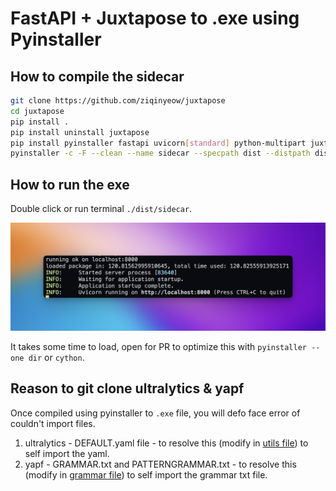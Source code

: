 # FastAPI + Juxtapose to .exe using Pyinstaller

## How to compile the sidecar

```bash
git clone https://github.com/ziqinyeow/juxtapose
cd juxtapose
pip install .
pip install uninstall juxtapose
pip install pyinstaller fastapi uvicorn[standard] python-multipart juxtematics
pyinstaller -c -F --clean --name sidecar --specpath dist --distpath dist examples/fastapi-pyinstaller/server.py
```

## How to run the exe

Double click or run terminal `./dist/sidecar`.

<div align="center">
  <p>
    <a align="center" href="" target="_blank">
      <img
        width="850"
        src="https://raw.githubusercontent.com/ziqinyeow/juxtapose/main/asset/fastapi-pyinstaller-demo.png"
      >
    </a>
  </p>
</div>

It takes some time to load, open for PR to optimize this with `pyinstaller --one dir` or `cython`.

## Reason to git clone ultralytics & yapf

Once compiled using pyinstaller to `.exe` file, you will defo face error of couldn't import files.

1. ultralytics - DEFAULT.yaml file - to resolve this (modify in [utils file](./ultralytics//utils/__init__.py)) to self import the yaml.
2. yapf - GRAMMAR.txt and PATTERNGRAMMAR.txt - to resolve this (modify in [grammar file](./yapf_third_party/_ylib2to3//pgen2/grammar.py)) to self import the grammar txt file.
